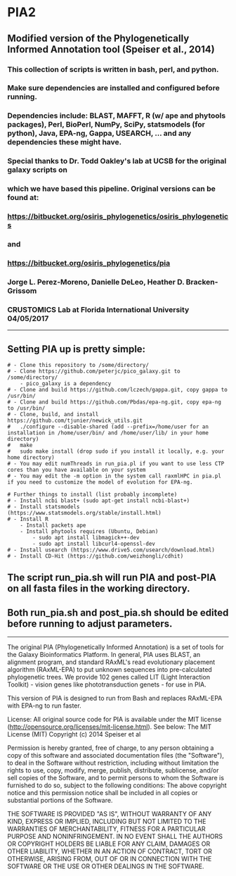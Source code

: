 # PIA2
## Modified version of the Phylogenetically Informed Annotation tool (Speiser et al., 2014)


### This collection of scripts is written in bash, perl, and python.
###
### Make sure dependencies are installed and configured before running.
### Dependencies include: BLAST, MAFFT, R (w/ ape and phytools packages), Perl, BioPerl, NumPy, SciPy, statsmodels (for python), Java, EPA-ng, Gappa, USEARCH, … and any dependencies these might have.
### 
### Special thanks to Dr. Todd Oakley's lab at UCSB for the original galaxy scripts on 
### which we have based this pipeline. Original versions can be found at:
### https://bitbucket.org/osiris_phylogenetics/osiris_phylogenetics
### and
### https://bitbucket.org/osiris_phylogenetics/pia
###
###  Jorge L. Perez-Moreno, Danielle DeLeo, Heather D. Bracken-Grissom
###  CRUSTOMICS Lab at Florida International University 04/05/2017
------------------------------------------------------------------------------------------

## Setting PIA up is pretty simple:

	# - Clone this repository to /some/directory/
	# - Clone https://github.com/peterjc/pico_galaxy.git to /some/directory/
		- pico_galaxy is a dependency
	# - Clone and build https://github.com/lczech/gappa.git, copy gappa to /usr/bin/
	# - Clone and build https://github.com/Pbdas/epa-ng.git, copy epa-ng to /usr/bin/
	# - Clone, build, and install https://github.com/tjunier/newick_utils.git
	#	./configure --disable-shared (add --prefix=/home/user for an installation in /home/user/bin/ and /home/user/lib/ in your home directory)
	#	make
	#	sudo make install (drop sudo if you install it locally, e.g. your home directory)
	# - You may edit numThreads in run_pia.pl if you want to use less CTP cores than you have available on your system
	# - You may edit the -m option in the system call raxmlHPC in pia.pl if you need to customize the model of evolution for EPA-ng. 

	# Further things to install (list probably incomplete)
	# - Install ncbi blast+ (sudo apt-get install ncbi-blast+)
	# - Install statsmodels (https://www.statsmodels.org/stable/install.html)
	# - Install R
		- Install packets ape
		- Install phytools requires (Ubuntu, Debian)
			- sudo apt install libmagick++-dev
			- sudo apt install libcurl4-openssl-dev
	# - Install usearch (https://www.drive5.com/usearch/download.html)
	# - Install CD-Hit (https://github.com/weizhongli/cdhit)

## The script run_pia.sh will run PIA and post-PIA on all fasta files in the working directory. 
## Both run_pia.sh and post_pia.sh should be edited before running to adjust parameters.



------------------------------------------------------------------------------------------

The original PIA (Phylogenetically Informed Annotation) is a set of tools for the Galaxy Bioinformatics Platform. In general, PIA uses BLAST, an alignment program, and standard RAxML's read evolutionary placement algorithm (RAxML-EPA) to put unknown sequences into pre-calculated phylogenetic trees.
We provide 102 genes called LIT (Light Interaction Toolkit) - vision genes like phototransduction genets - for use in PIA.

This version of PIA is designed to run from Bash and replaces RAxML-EPA with EPA-ng to run faster.

License:
All original source code for PIA is available under the MIT license (http://opensource.org/licenses/mit-license.html). See below:
The MIT License (MIT)
Copyright (c) 2014 Speiser et al

Permission is hereby granted, free of charge, to any person obtaining a copy of this software and associated documentation files (the "Software"), to deal in the Software without restriction, including without limitation the rights to use, copy, modify, merge, publish, distribute, sublicense, and/or sell copies of the Software, and to permit persons to whom the Software is furnished to do so, subject to the following conditions: The above copyright notice and this permission notice shall be included in all copies or substantial portions of the Software.

THE SOFTWARE IS PROVIDED "AS IS", WITHOUT WARRANTY OF ANY KIND, EXPRESS OR IMPLIED, INCLUDING BUT NOT LIMITED TO THE WARRANTIES OF MERCHANTABILITY, FITNESS FOR A PARTICULAR PURPOSE AND NONINFRINGEMENT. IN NO EVENT SHALL THE AUTHORS OR COPYRIGHT HOLDERS BE LIABLE FOR ANY CLAIM, DAMAGES OR OTHER LIABILITY, WHETHER IN AN ACTION OF CONTRACT, TORT OR OTHERWISE, ARISING
FROM, OUT OF OR IN CONNECTION WITH THE SOFTWARE OR THE USE OR OTHER DEALINGS IN THE SOFTWARE.

